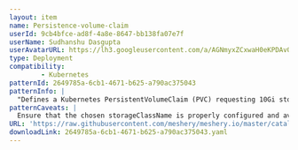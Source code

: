 ```yaml
---
layout: item
name: Persistence-volume-claim
userId: 9cb4bfce-ad8f-4a8e-8647-bb138fa07e7f
userName: Sudhanshu Dasgupta
userAvatarURL: https://lh3.googleusercontent.com/a/AGNmyxZCxwaH0eKPDAvQ8MuaiAwV9K19d9imJj3HoRXMkA=s96-c
type: Deployment
compatibility: 
        - Kubernetes
patternId: 2649785a-6cb1-4671-b625-a790ac375043
patternInfo: |
  "Defines a Kubernetes PersistentVolumeClaim (PVC) requesting 10Gi storage with 'manual' storage class. Supports both ReadWriteMany and ReadWriteOnce access modes, with optional label-based PV selection. Carefully adjust storage size for specific storage solutions, and consider annotations, security, monitoring, and scalability needs."
patternCaveats: |
  Ensure that the chosen storageClassName is properly configured and available in your cluster. Be cautious about the ReadWriteMany and ReadWriteOnce access modes, as they impact compatibility with PersistentVolumes (PVs). The selector should match existing PVs in your cluster if used. Adjust the storage size to align with your storage solution, keeping in mind the AWS EFS special case. Review the need for annotations, confirm the namespace, and implement security measures. Monitor and set up alerts for your PVC, and plan for backup and disaster recovery. Lastly, ensure scalability to meet your application's storage requirements.
URL: 'https://raw.githubusercontent.com/meshery/meshery.io/master/catalog/2649785a-6cb1-4671-b625-a790ac375043.yaml'
downloadLink: 2649785a-6cb1-4671-b625-a790ac375043.yaml
---
```

